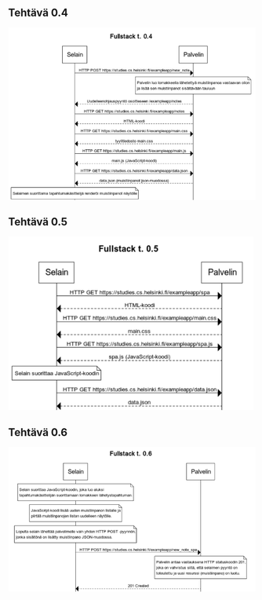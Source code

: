 ## Tehtävä 0.4
<img src="https://github.com/rheikkinen/fullstack-course/blob/main/osa0/fullstack_osa0_t4.png" width="600">

## Tehtävä 0.5
<img src="https://github.com/rheikkinen/fullstack-course/blob/main/osa0/fullstack_osa0_t5.png" width="500">

## Tehtävä 0.6
<img src="https://github.com/rheikkinen/fullstack-course/blob/main/osa0/fullstack_osa0_t6.png" width="600">

